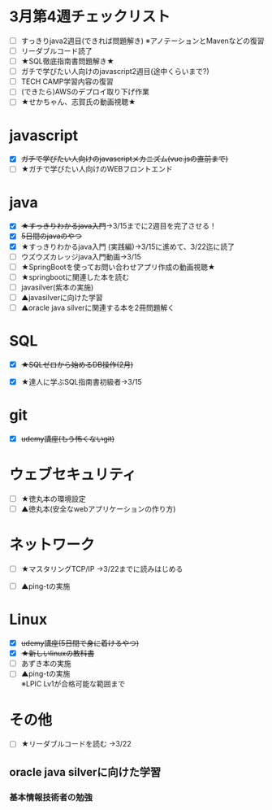 # 3月第4週チェックリスト
- [ ] すっきりjava2週目(できれば問題解き)
      ※アノテーションとMavenなどの復習
- [ ] リーダブルコード読了
- [ ] ★SQL徹底指南書問題解き★
- [ ] ガチで学びたい人向けのjavascript2週目(途中くらいまで?)
- [ ] TECH CAMP学習内容の復習
- [ ] (できたら)AWSのデプロイ取り下げ作業
- [ ] ★せかちゃん、志賀氏の動画視聴★

# javascript
- [x] ~~ガチで学びたい人向けのjavascriptメカニズム(vue.jsの直前まで)~~
- [ ] ★ガチで学びたい人向けのWEBフロントエンド  

# java
- [x] ~~★すっきりわかるjava入門~~→3/15までに2週目を完了させる！
- [x] ~~5日間のjavaのやつ~~
- [x] ★すっきりわかるjava入門 (実践編)→3/15に進めて、3/22迄に読了
- [ ] ウズウズカレッジjava入門動画→3/15
- [ ] ★SpringBootを使ってお問い合わせアプリ作成の動画視聴★
- [ ] ★springbootに関連した本を読む
- [ ] javasilver(紫本の実施)
- [ ] ▲javasilverに向けた学習
- [ ] ▲oracle java silverに関連する本を2冊問題解く

# SQL
- [x] ~~★SQLゼロから始めるDB操作(2月)~~
- [x] ★達人に学ぶSQL指南書初級者→3/15


# git
- [x] ~~udemy講座(もう怖くないgit)~~

# ウェブセキュリティ
- [ ] ★徳丸本の環境設定  
- [ ] ▲徳丸本(安全なwebアプリケーションの作り方)

# ネットワーク
- [ ] ★マスタリングTCP/IP →3/22までに読みはじめる
- [ ] ▲ping-tの実施  


# Linux
- [x] ~~udemy講座(5日間で身に着けるやつ)~~
- [x] ~~★新しいlinuxの教科書~~
- [ ] あずき本の実施
- [ ] ▲ping-tの実施  
       ※LPIC Lv1が合格可能な範囲まで

# その他
- [ ] ★リーダブルコードを読む →3/22

## oracle java silverに向けた学習



### 基本情報技術者の勉強

